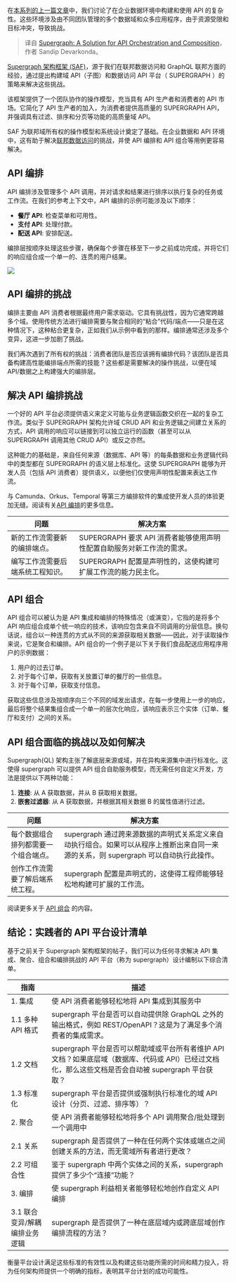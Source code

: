 
<!--
title: Supergraph：API编排和组合的解决方案
cover: ./cover.png
-->

在[本系列的上一篇文章](https://thenewstack.io/solving-api-integration-and-aggregation-with-supergraph/)中，我们讨论了在企业数据环境中构建和使用 API 的复杂性。这些环境涉及由不同团队管理的多个数据域和众多应用程序，由于资源受限和目标冲突，导致挑战。

> 译自 [Supergraph: A Solution for API Orchestration and Composition](https://thenewstack.io/supergraph-a-solution-for-api-orchestration-and-composition/)，作者 Sandip Devarkonda。

[Supergraph 架构框架 (SAF)](https://newstack.io/hasura-visualizes-data-api-integration-into-a-supergraph/)，源于我们在联邦数据访问和 GraphQL 联邦方面的经验，通过提出构建域 API（子图）和数据访问 API 平台（ SUPERGRAPH ）的策略来解决这些挑战。

该框架提供了一个团队协作的操作模型，充当具有 API 生产者和消费者的 API 市场。它简化了 API 生产者的加入，为消费者提供高质量的 SUPERGRAPH  API，并强调具有过滤、排序和分页等功能的高质量域 API。

SAF 为联邦域所有权的操作模型和系统设计奠定了基础。在企业数据和 API 环境中，这有助于解决[联邦数据访问](https://newstack.io/the-case-for-a-federated-data-access-layer-with-graphql/)的挑战，并使 API 编排和 API 组合等用例更容易解决。

## API 编排

API 编排涉及管理多个 API 调用，并对请求和结果进行排序以执行复杂的任务或工作流。在我们的参考上下文中，API 编排的示例可能涉及以下顺序：

- **餐厅 API**: 检查菜单和可用性。
- **支付 API**: 处理付款。
- **配送 API**: 安排配送。

编排层按顺序处理这些步骤，确保每个步骤在移至下一步之前成功完成，并将它们的响应组合成一个单一的、连贯的用户结果。

![](https://cdn.thenewstack.io/media/2024/07/6f97ab01-image1-2.png)

## API 编排的挑战

编排主要由 API 消费者根据最终用户需求驱动。它具有挑战性，因为它通常跨越多个域。使用传统方法进行编排需要与聚合相同的“粘合”代码/端点——只是在这种情况下，这种粘合更复杂，正如我们从示例中看到的那样。编排通常还涉及多个变异，这进一步加剧了挑战。

我们再次遇到了所有权的挑战：消费者团队是否应该拥有编排代码？该团队是否具备构建高性能编排端点所需的技能？这些都是需要解决的操作挑战，以便在域 API/数据之上构建强大的编排层。

## 解决 API 编排挑战

一个好的 API 平台必须提供语义来定义可能与业务逻辑函数交织在一起的复杂工作流。类似于 SUPERGRAPH 架构允许域 CRUD API 和业务逻辑之间建立关系的方式，API 调用的响应可以链接到可以独立运行的函数（甚至可以从 SUPERGRAPH 调用其他 CRUD API）或反之亦然。

这种能力的基础是，来自任何来源（数据库、API 等）的每条数据和业务逻辑代码中的类型都在 SUPERGRAPH 的语义层上标准化。这使 SUPERGRAPH 能够为开发人员（包括 API 消费者）提供语义，以便他们仅使用声明性配置来表达工作流。

与 Camunda、Orkus、Temporal 等第三方编排软件的集成使开发人员的体验更加无缝。阅读有关[API 编排](https://supergraph.io/docs/use-cases/api-composition/#solving-api-orchestration)的更多信息。

| 问题 | 解决方案 |
|---|---|
| 新的工作流需要新的编排端点。 |  SUPERGRAPH 要求 API 消费者能够使用声明性配置自助服务对新工作流的需求。 |
| 编写工作流需要后端系统工程知识。 |  SUPERGRAPH 配置是声明性的，这使构建可扩展工作流的能力民主化。 |

## API 组合

API 组合可以被认为是 API 集成和编排的特殊情况（或演变），它指的是将多个 API 响应组合成单个统一响应的技术，该响应包含来自不同调用的分层信息。换句话说，组合以一种连贯的方式从不同的来源获取相关数据——因此，对于读取操作来说，它是聚合和编排。API  组合的一个例子是以下关于我们食品配送应用程序用户的示例数据：

1. 用户的过去订单。
2. 对于每个订单，获取有关放置订单的餐厅的一些信息。
3. 对于每个订单，获取支付信息。

获取这些信息涉及按顺序向三个不同的域发出请求，在每一步使用上一步的响应，最后将整个结果集组合成一个单一的层次化响应，该响应表示三个实体（订单、餐厅和支付）之间的关系。

## API 组合面临的挑战以及如何解决

Supergraph(QL) 架构主张了解底层来源或域，并在异构来源集中进行标准化。这使得 supergraph 可以提供 API  组合自助服务模型，而无需任何自定义开发，方法是提供以下两种功能：

1. **连接**: 从 A 获取数据，并从 B 获取相关数据。
2. **嵌套过滤器**: 从 A 获取数据，并根据其相关数据 B 的属性值进行过滤。

| 问题 | 解决方案 |
|---|---|
| 每个数据组合排列都需要一个组合端点。 | supergraph 通过跨来源数据的声明式关系定义来自动执行组合。如果可以从程序上推断出来自同一来源的关系，则 supergraph 可以自动执行此操作。 |
| 创作工作流需要了解后端系统工程。 | supergraph 配置是声明式的，这使得工程师能够轻松地构建可扩展的工作流。 |

阅读更多关于 [API 组合](https://supergraph.io/docs/use-cases/api-composition/) 的内容。

## 结论：实践者的 API 平台设计清单

基于之前关于 Supergraph 架构框架的帖子，我们可以为任何寻求解决 API 集成、聚合、组合和编排挑战的 API 平台（称为 supergraph）设计编制以下综合清单。

| 指南 | 描述 |
|---|---|
| 1. 集成 | 使 API 消费者能够轻松地将 API 集成到其服务中 |
| 1.1 多种 API 格式 | supergraph 平台是否可以自动提供除 GraphQL 之外的输出格式，例如 REST/OpenAPI？这是为了满足多个消费者的集成需求。 |
| 1.2 文档 | supergraph 平台是否可以帮助域或平台所有者维护 API 文档？如果底层域（数据库、代码或 API）已经过文档化，那么这些文档是否会自动被 supergraph 平台获取？ |
| 1.3 标准化 | supergraph 平台是否提供或强制执行标准化的域 API 设计（分页、过滤、排序等）？ |
| 2. 聚合 | 使 API 消费者能够轻松地将多个 API 调用聚合/批处理到一个调用中 |
| 2.1 关系 | supergraph 是否提供了一种在任何两个实体或端点之间创建关系的方法，而无需域所有者进行更改？ |
| 2.2 可组合性 | 鉴于 supergraph 中两个实体之间的关系，supergraph 提供了多少个“连接”功能？ |
| 3. 编排 | 使 supergraph 利益相关者能够轻松地创作自定义 API 编排 |
| 3.1 联合变异/解耦编排业务逻辑 | supergraph 是否提供了一种在底层域内或跨底层域创作编排流程的方法？ |

衡量平台设计满足这些标准的有效性以及构建这些功能所需的时间和精力投入，将为任何架构师提供一个明确的指标，表明其平台计划的成功可能性。
